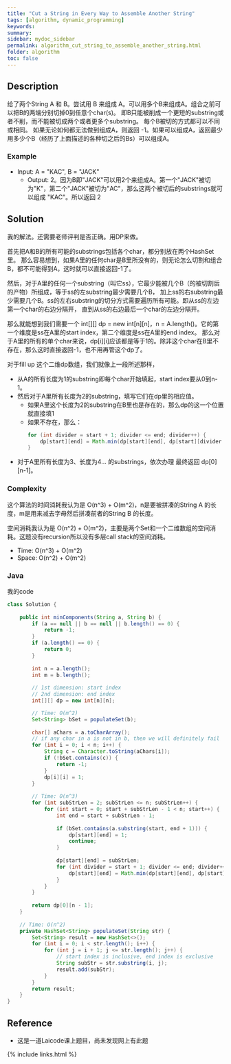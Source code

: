 ```yaml
---
title: "Cut a String in Every Way to Assemble Another String"
tags: [algorithm, dynamic_programming]
keywords:
summary:
sidebar: mydoc_sidebar
permalink: algorithm_cut_string_to_assemble_another_string.html
folder: algorithm
toc: false
---
```


## Description
给了两个String A 和 B。尝试用 B 来组成 A。可以用多个B来组成A。组合之前可以把B的两端分别切掉0到任意个char(s)。
即B只能被削成一个更短的substring或者不削，而不能被切成两个或者更多个substring。
每个B被切的方式都可以不同或相同。
如果无论如何都无法做到组成A，则返回 -1。如果可以组成A，返回最少用多少个B（经历了上面描述的各种切之后的Bs）可以组成A。

### Example
* Input: A = "KAC", B = "JACK"
  * Output: 2。因为B即"JACK"可以用2个来组成A。第一个"JACK"被切为"K"，第二个"JACK"被切为"AC"，那么这两个被切后的substrings就可以组成 "KAC"。所以返回 2

## Solution
我的解法。还需要老师评判是否正确。用DP来做。

首先把A和B的所有可能的substrings包括各个char，都分别放在两个HashSet<String>里。
那么容易想到，如果A里的任何char是B里所没有的，则无论怎么切割和组合B，都不可能得到A，这时就可以直接返回-1了。
 
然后，对于A里的任何一个substring（叫它ss），它最少能被几个B（的被切割后的产物）所组成，等于ss的左substring最少需要几个B，
加上ss的右substring最少需要几个B。ss的左右substring的切分方式需要遍历所有可能。即从ss的左边第一个char的右边分隔开，
直到从ss的右边最后一个char的左边分隔开。

那么就能想到我们需要一个 int[][] dp = new int[n][n]，n = A.length()。它的第一个维度是ss在A里的start index，第二个维度是ss在A里的end index。
那么对于A里的所有的单个char来说，dp[i][i]应该都是等于1的。除非这个char在B里不存在，那么这时直接返回-1，也不用再管这个dp了。

对于fill up 这个二维dp数组，我们就像上一段所述那样，
* 从A的所有长度为1的substring即每个char开始填起，start index要从0到n-1。
* 然后对于A里所有长度为2的substring，填写它们在dp里的相应值。
  * 如果A里这个长度为2的substring在B里也是存在的，那么dp的这一个位置就直接填1
  * 如果不存在，那么：
    ```java
    for (int divider = start + 1; divider <= end; divider++) {
        dp[start][end] = Math.min(dp[start][end], dp[start][divider - 1] + dp[divider][end]);
    }
    ```
* 对于A里所有长度为3、长度为4... 的substrings，依次办理
最终返回 dp[0][n-1]。

### Complexity
这个算法的时间消耗我认为是 O(n^3) + O(m^2)，n是要被拼凑的String A 的长度，m是用来减去字母然后拼凑前者的String B 的长度。

空间消耗我认为是 O(n^2) + O(m^2)，主要是两个Set和一个二维数组的空间消耗。这题没有recursion所以没有多层call stack的空间消耗。
* Time: O(n^3) + O(m^2)
* Space: O(n^2) + O(m^2)

### Java
我的code
```java
class Solution {
    
    public int minComponents(String a, String b) {
        if (a == null || b == null || b.length() == 0) {
            return -1;
        }
        if (a.length() == 0) {
            return 0;
        }
        
        int n = a.length();
        int m = b.length();
        
        // 1st dimension: start index
        // 2nd dimension: end index
        int[][] dp = new int[n][n];

        // Time: O(m^2)
        Set<String> bSet = populateSet(b);
        
        char[] aChars = a.toCharArray();
        // if any char in a is not in b, then we will definitely fail
        for (int i = 0; i < n; i++) {
            String c = Character.toString(aChars[i]);
            if (!bSet.contains(c)) {
                return -1;
            }
            dp[i][i] = 1;
        }
        
        // Time: O(n^3)
        for (int subStrLen = 2; subStrLen <= n; subStrLen++) {
            for (int start = 0; start + subStrLen - 1 < n; start++) {
                int end = start + subStrLen - 1;
                
                if (bSet.contains(a.substring(start, end + 1))) {
                    dp[start][end] = 1;
                    continue;
                }
                
                dp[start][end] = subStrLen;
                for (int divider = start + 1; divider <= end; divider++) {
                    dp[start][end] = Math.min(dp[start][end], dp[start][divider - 1] + dp[divider][end]);
                }
            }
        }
        
        return dp[0][n - 1];
    }
    
    // Time: O(n^2)
    private HashSet<String> populateSet(String str) {
        Set<String> result = new HashSet<>();
        for (int i = 0; i < str.length(); i++) {
            for (int j = i + 1; j <= str.length(); j++) {
                // start index is inclusive, end index is exclusive
                String subStr = str.substring(i, j);
                result.add(subStr);
            }
        }
        return result;
    }
}
```

## Reference
* 这是一道Laicode课上题目，尚未发现网上有此题

{% include links.html %}
